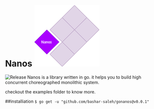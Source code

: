 # Nanos  ![](./screenshots/nanos.jpg)  
![Release](https://github.com/bashar-saleh/gonanos/releases)
Nanos is a library written in go. it helps you to build high concurrent choreographed monolithic system.


checkout the examples folder to know more.

##installiation
`$ go get -u "github.com/bashar-saleh/gonanos@v0.0.1"`